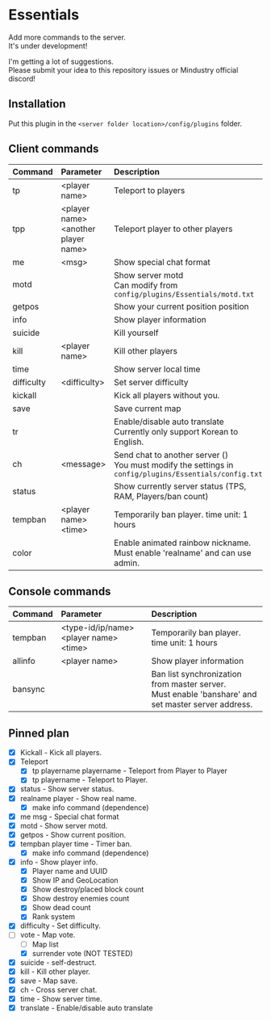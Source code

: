 # Essentials
Add more commands to the server.  
It's under development!

I'm getting a lot of suggestions.  
Please submit your idea to this repository issues or Mindustry official discord!

## Installation

Put this plugin in the ``<server folder location>/config/plugins`` folder.

## Client commands

| Command | Parameter | Description |
|:--|:--|:--|
| tp | &lt;player name&gt; | Teleport to players |
| tpp | &lt;player name&gt; &lt;another player name&gt; | Teleport player to other players |
| me | &lt;msg&gt; | Show special chat format |
| motd |  | Show server motd <br> Can modify from ``config/plugins/Essentials/motd.txt`` |
| getpos |  | Show your current position position |
| info |  | Show player information |
| suicide |  | Kill yourself |
| kill | &lt;player name&gt; | Kill other players |
| time |  | Show server local time |
| difficulty | &lt;difficulty&gt; | Set server difficulty |
| kickall |  | Kick all players without you. |
| save |  | Save current map |
| tr |  | Enable/disable auto translate <br> Currently only support Korean to English. |
| ch | &lt;message&gt; | Send chat to another server () <br> You must modify the settings in ``config/plugins/Essentials/config.txt`` |
| status |  | Show currently server status (TPS, RAM, Players/ban count) |
| tempban | &lt;player name&gt; &lt;time&gt; | Temporarily ban player. time unit: 1 hours |
| color |  | Enable animated rainbow nickname. <br> Must enable 'realname' and can use admin. |
<!--
| vote | &lt;map name&gt; | Vote map |
|  |  |  |
|  |  |  |
-->

## Console commands

| Command | Parameter | Description |
|:--|:--|:--|
| tempban | &lt;type-id/ip/name&gt; &lt;player name&gt; &lt;time&gt; | Temporarily ban player. time unit: 1 hours |
| allinfo | &lt;player name&gt; | Show player information |
| bansync |   | Ban list synchronization from master server. <br> Must enable 'banshare' and set master server address. |

## Pinned plan

- [x] Kickall - Kick all players.
- [x] Teleport
  - [x] tp playername playername - Teleport from Player to Player
  - [x] tp playername - Teleport to Player.
- [x] status - Show server status.
- [x] realname player - Show real name.
  - [x] make info command (dependence)
- [x] me msg - Special chat format
- [x] motd - Show server motd.
- [x] getpos - Show current position.
- [x] tempban player time - Timer ban.
  - [x] make info command (dependence)
- [x] info - Show player info.
  - [x] Player name and UUID
  - [x] Show IP and GeoLocation
  - [x] Show destroy/placed block count
  - [x] Show destroy enemies count
  - [x] Show dead count
  - [x] Rank system
- [x] difficulty - Set difficulty.
- [ ] vote - Map vote.
  - [ ] Map list
  - [x] surrender vote (NOT TESTED)
- [x] suicide - self-destruct.
- [x] kill - Kill other player.
- [x] save - Map save.
- [x] ch - Cross server chat.
- [x] time - Show server time.
- [x] translate - Enable/disable auto translate
